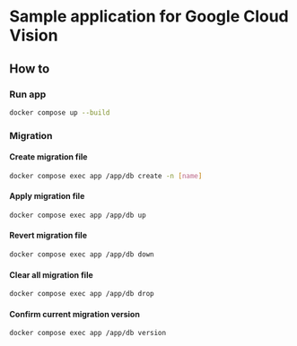 # Sample application for Google Cloud Vision

## How to

### Run app

```bash
docker compose up --build
```

### Migration

#### Create migration file

```bash
docker compose exec app /app/db create -n [name]
```

#### Apply migration file

```bash
docker compose exec app /app/db up
```

#### Revert migration file

```bash
docker compose exec app /app/db down
```

#### Clear all migration file

```bash
docker compose exec app /app/db drop
```

#### Confirm current migration version

```bash
docker compose exec app /app/db version
```
